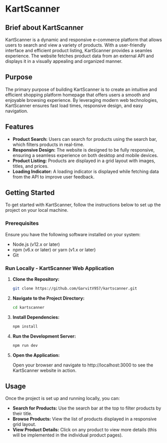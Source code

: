 # KartScanner

## Brief about KartScanner

KartScanner is a dynamic and responsive e-commerce platform that allows users to search and view a variety of products. With a user-friendly interface and efficient product listing, KartScanner provides a seamles experience. The website fetches product data from an external API and displays it in a visually appealing and organized manner.

## Purpose

The primary purpose of building KartScanner is to create an intuitive and efficient shopping platform homepage that offers users a smooth and enjoyable browsing experience. By leveraging modern web technologies, KartScanner ensures fast load times, responsive design, and easy navigation.

## Features

- **Product Search:** Users can search for products using the search bar, which filters products in real-time.
- **Responsive Design:** The website is designed to be fully responsive, ensuring a seamless experience on both desktop and mobile devices.
- **Product Listing:** Products are displayed in a grid layout with images, titles, and prices.
- **Loading Indicator:** A loading indicator is displayed while fetching data from the API to improve user feedback.

## Getting Started

To get started with KartScanner, follow the instructions below to set up the project on your local machine.

### Prerequisites

Ensure you have the following software installed on your system:

- Node.js (v12.x or later)
- npm (v6.x or later) or yarn (v1.x or later)
- Git

### Run Locally - KartScanner Web Application

1. **Clone the Repository:**

   ```sh
   git clone https://github.com/GarvitV957/kartscanner.git
   ```

2. **Navigate to the Project Directory:**
   
   ```sh
   cd kartscanner
   ```
3. **Install Dependencies:**

   ```sh
   npm install
   ```

4. **Run the Development Server:**

   ```sh
   npm run dev
   ```

5. **Open the Application:**
   
   Open your browser and navigate to http://localhost:3000 to see the KartScanner website in action.

## Usage
Once the project is set up and running locally, you can:

- **Search for Products:** Use the search bar at the top to filter products by their title.
- **Browse Products:** View the list of products displayed in a responsive grid layout.
- **View Product Details:** Click on any product to view more details (this will be implemented in the individual product pages).
